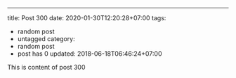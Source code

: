 ---
title: Post 300
date: 2020-01-30T12:20:28+07:00
tags:
  - random post
  - untagged
category:
  - random post
  - post has 0
updated: 2018-06-18T06:46:24+07:00

This is content of post 300